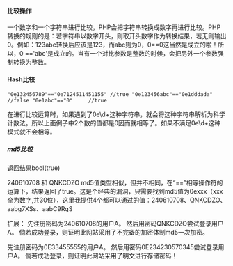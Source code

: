 #### 比较操作

一个数字和一个字符串进行比较，PHP会把字符串转换成数字再进行比较。PHP转换的规则的是：若字符串以数字开头，则取开头数字作为转换结果，若无则输出0。例如：123abc转换后应该是123，而abc则为0，0==0这当然是成立的啦！所以，0 =='abc'是成立的。当有一个对比参数是整数的时候，会把另外一个参数强制转换为整数。

#### Hash比较

`
"0e132456789"=="0e7124511451155" //true
"0e123456abc"=="0e1dddada" //false
"0e1abc"=="0"     //true
`

在进行比较运算时，如果遇到了0e\d+这种字符串，就会将这种字符串解析为科学计数法。所以上面例子中2个数的值都是0因而就相等了。如果不满足0e\d+这种模式就不会相等。

##### md5比较

<?php
$a = md5('240610708'); // = 0e462097431906509019562988736854

$b = md5('QNKCDZO'); // = 0e830400451993494058024219903391

var_dump($a == $b);
?>


返回结果bool(true)

240610708 和 QNKCDZO md5值类型相似，但并不相同，在“==”相等操作符的运算下，结果返回了true。这是个经典的漏洞，只需要找到md5值为0exxx（xxx全为数字,共30位），这里我提供4个都可以通过的值：240610708、QNKCDZO、aabg7XSs、aabC9RqS

扩展：
先注册密码为240610708的用户A。
然后用密码QNKCDZO尝试登录用户A。
倘若成功登录，则证明此网站采用了不完备的加密体制md5一次加密。

先注册密码为0E33455555的用户A。
然后用密码0E234230570345尝试登录用户A。
倘若成功登录，则证明此网站采用了明文进行存储密码！